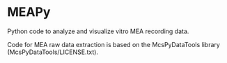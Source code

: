 # MEAPy
Python code to analyze and visualize vitro MEA recording data. 


Code for MEA raw data extraction is based on the McsPyDataTools library (McsPyDataTools/LICENSE.txt). 

